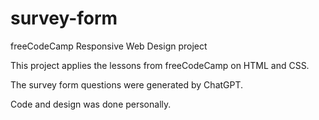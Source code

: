 # survey-form
freeCodeCamp Responsive Web Design project

This project applies the lessons from freeCodeCamp on HTML and CSS.

The survey form questions were generated by ChatGPT.

Code and design was done personally.